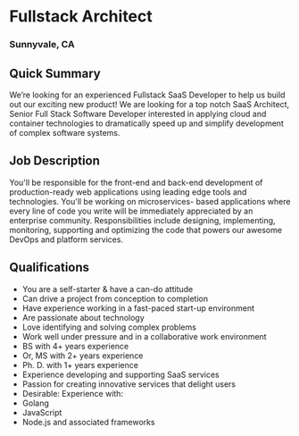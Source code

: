 # Fullstack Architect
### Sunnyvale, CA

## Quick Summary
We’re looking for an experienced Fullstack SaaS Developer to help us build out our exciting new product! We are looking for a top notch SaaS Architect, Senior Full Stack Software Developer interested in applying cloud and container technologies to dramatically speed up and simplify development of complex software systems.

## Job Description
You'll be responsible for the front-end and back-end development of production-ready web applications using leading edge tools and technologies. You'll be working on microservices- based applications where every line of code you write will be immediately appreciated by an enterprise community. Responsibilities include designing, implementing, monitoring, supporting and optimizing the code that powers our awesome DevOps and platform services.

## Qualifications
+	You are a self-starter & have a can-do attitude
+	Can drive a project from conception to completion
+	Have experience working in a fast-paced start-up environment
+	Are passionate about technology
+	Love identifying and solving complex problems
+	Work well under pressure and in a collaborative work environment
+	BS with 4+ years experience
+	Or, MS with 2+ years experience
+	Ph. D. with 1+ years experience
+	Experience developing and supporting SaaS services
+	Passion for creating innovative services that delight users
+	Desirable:
  Experience with:
  + Golang
  +	JavaScript
  +	Node.js and associated frameworks
